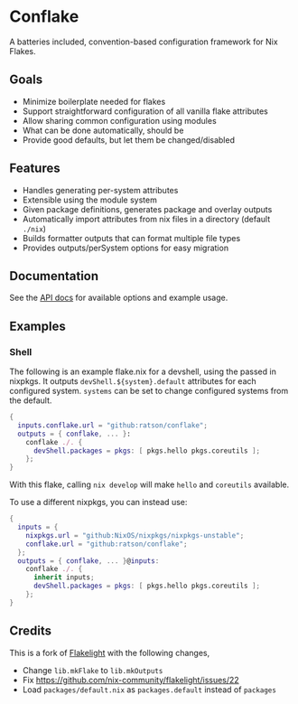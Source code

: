 # Conflake

A batteries included, convention-based configuration framework for Nix Flakes.

## Goals

- Minimize boilerplate needed for flakes
- Support straightforward configuration of all vanilla flake attributes
- Allow sharing common configuration using modules
- What can be done automatically, should be
- Provide good defaults, but let them be changed/disabled

## Features

- Handles generating per-system attributes
- Extensible using the module system
- Given package definitions, generates package and overlay outputs
- Automatically import attributes from nix files in a directory (default `./nix`)
- Builds formatter outputs that can format multiple file types
- Provides outputs/perSystem options for easy migration

## Documentation

See the [API docs](./API_GUIDE.md) for available options and example usage.

## Examples

### Shell

The following is an example flake.nix for a devshell, using the passed in
nixpkgs. It outputs `devShell.${system}.default` attributes for each configured
system. `systems` can be set to change configured systems from the default.

```nix
{
  inputs.conflake.url = "github:ratson/conflake";
  outputs = { conflake, ... }:
    conflake ./. {
      devShell.packages = pkgs: [ pkgs.hello pkgs.coreutils ];
    };
}
```

With this flake, calling `nix develop` will make `hello` and `coreutils`
available.

To use a different nixpkgs, you can instead use:

```nix
{
  inputs = {
    nixpkgs.url = "github:NixOS/nixpkgs/nixpkgs-unstable";
    conflake.url = "github:ratson/conflake";
  };
  outputs = { conflake, ... }@inputs:
    conflake ./. {
      inherit inputs;
      devShell.packages = pkgs: [ pkgs.hello pkgs.coreutils ];
    };
}
```

## Credits

This is a fork of [Flakelight](https://github.com/nix-community/flakelight) with
the following changes,

- Change `lib.mkFlake` to `lib.mkOutputs`
- Fix <https://github.com/nix-community/flakelight/issues/22>
- Load `packages/default.nix` as `packages.default` instead of `packages`
